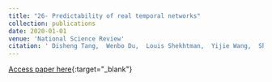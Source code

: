 ```yaml
---
title: "26- Predictability of real temporal networks"
collection: publications
date: 2020-01-01
venue: 'National Science Review'
citation: ' Disheng Tang,  Wenbo Du,  Louis Shekhtman,  Yijie Wang,  Shlomo Havlin,  Xianbin Cao,  Gang Yan, &quot;Predictability of real temporal networks.&quot; National Science Review, 2020.'
---
```

[Access paper here](https://academic.oup.com/nsr/article/7/5/929/5731923?login=true){:target="_blank"}

